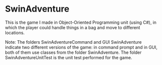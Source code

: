 # SwinAdventure
This is the game I made in Object-Oriented Programming unit (using C#), in which the player could handle things in a bag and move to different locations. 

Note: The folders SwinAdventureCommand and GUI SwinAdventure indicate two different versions of the game: in command prompt and in GUI, both of them use classes from the folder SwinAdventure. The folder SwinAdventureUnitTest is the unit test performed for the game.
